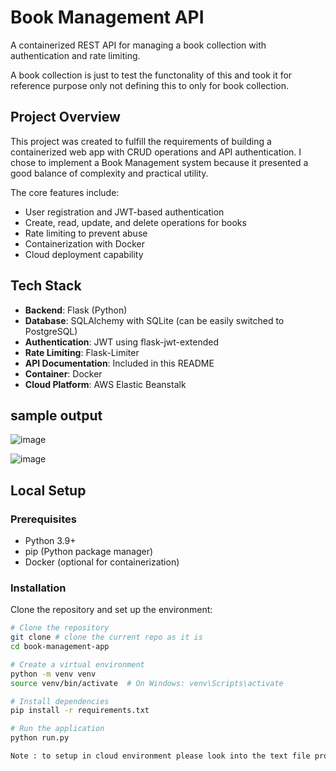 
# Book Management API

A containerized REST API for managing a book collection with authentication and rate limiting.

A book collection is just to test the functonality of this and took it for reference purpose only not defining this to only for book collection.

## Project Overview

This project was created to fulfill the requirements of building a containerized web app with CRUD operations and API authentication. I chose to implement a Book Management system because it presented a good balance of complexity and practical utility.

The core features include:
- User registration and JWT-based authentication
- Create, read, update, and delete operations for books
- Rate limiting to prevent abuse
- Containerization with Docker
- Cloud deployment capability

## Tech Stack

- **Backend**: Flask (Python)
- **Database**: SQLAlchemy with SQLite (can be easily switched to PostgreSQL)
- **Authentication**: JWT using flask-jwt-extended
- **Rate Limiting**: Flask-Limiter
- **API Documentation**: Included in this README
- **Container**: Docker
- **Cloud Platform**: AWS Elastic Beanstalk

## sample output

![image](https://github.com/user-attachments/assets/5eba0f54-ca9e-490b-ad04-a2c684255741)

![image](https://github.com/user-attachments/assets/78437262-0978-4dbd-8dbe-72c9767465af)


## Local Setup

### Prerequisites
- Python 3.9+
- pip (Python package manager)
- Docker (optional for containerization)

### Installation

Clone the repository and set up the environment:

```bash
# Clone the repository
git clone # clone the current repo as it is 
cd book-management-app

# Create a virtual environment
python -m venv venv
source venv/bin/activate  # On Windows: venv\Scripts\activate

# Install dependencies
pip install -r requirements.txt

# Run the application
python run.py

Note : to setup in cloud environment please look into the text file provided for the steps 


